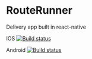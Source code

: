 # RouteRunner

Delivery app built in react-native

IOS [![Build status](https://build.appcenter.ms/v0.1/apps/692a4f18-a031-4e50-a34e-bc98b3f25cc1/branches/dev/badge)](https://appcenter.ms)

Android [![Build status](https://build.appcenter.ms/v0.1/apps/c7569ebd-fb56-4539-8982-e627960e1840/branches/dev/badge)](https://appcenter.ms)
